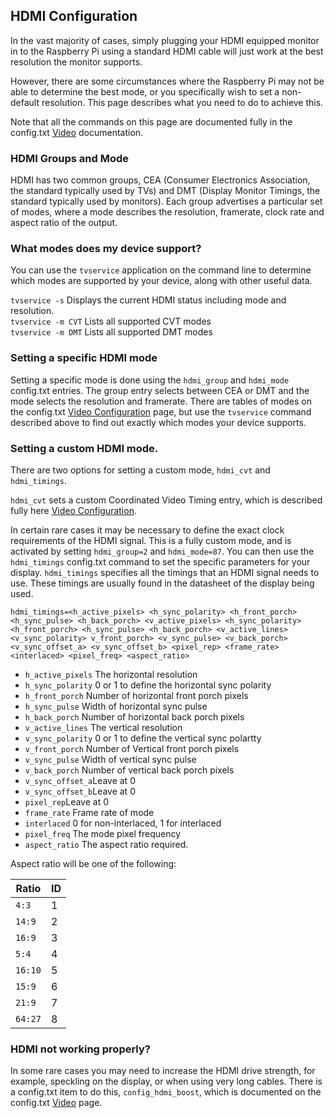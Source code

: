 ## HDMI Configuration

In the vast majority of cases, simply plugging your HDMI equipped monitor in to the Raspberry Pi using a standard HDMI cable will just work at the best resolution the monitor supports.

However, there are some circumstances where the Raspberry Pi may not be able to determine the best mode, or you specifically wish to set a non-default resolution. This page describes what you need to do to achieve this.

Note that all the commands on this page are documented fully in the config.txt [Video](config-txt/video.md) documentation.

### HDMI Groups and Mode 

HDMI has two common groups, CEA (Consumer Electronics Association, the standard typically used by TVs) and DMT (Display Monitor Timings, the standard typically used by monitors). Each group advertises a particular set of modes, where a mode describes the resolution, framerate, clock rate and aspect ratio of the output.

### What modes does my device support?

You can use the `tvservice` application on the command line to determine which modes are supported by your device, along with other useful data.

`tvservice -s` Displays the current HDMI status including mode and resolution.  
`tvservice -m CVT` Lists all supported CVT modes  
`tvservice -m DMT` Lists all supported DMT modes  

### Setting a specific HDMI mode

Setting a specific mode is done using the `hdmi_group` and `hdmi_mode` config.txt entries. The group entry selects between CEA or DMT  and the mode selects the resolution and framerate. There are tables of modes on the config.txt [Video Configuration](config-txt/video.md) page, but use the `tvservice` command described above to find out exactly which modes your device supports.

### Setting a custom HDMI mode.

There are two options for setting a custom mode,  `hdmi_cvt` and `hdmi_timings`. 

`hdmi_cvt` sets a custom Coordinated Video Timing entry, which is described fully here [Video Configuration](config-txt/video.md#Custom%20Mode).

In certain rare cases it may be necessary to define the exact clock requirements of the HDMI signal. This is a fully custom mode, and is activated by setting `hdmi_group=2` and `hdmi_mode=87`. You can then use the `hdmi_timings` config.txt command to set the specific parameters for your display. 
`hdmi_timings` specifies all the timings that an HDMI signal needs to use. These timings are usually found in the datasheet of the display being used.

`hdmi_timings=<h_active_pixels> <h_sync_polarity> <h_front_porch> <h_sync_pulse> <h_back_porch> <v_active_pixels> <h_sync_polarity> <h_front_porch> <h_sync_pulse> <h_back_porch> <v_active_lines> <v_sync_polarity> v_front_porch> <v_sync_pulse> <v_back_porch> <v_sync_offset_a> <v_sync_offset_b> <pixel_rep> <frame_rate> <interlaced> <pixel_freq> <aspect_ratio>`

- `h_active_pixels` The horizontal resolution
- `h_sync_polarity` 0 or 1 to define the horizontal sync polarity
- `h_front_porch` Number of horizontal front porch pixels 
- `h_sync_pulse` Width of horizontal sync pulse
- `h_back_porch` Number of horizontal back porch pixels 
- `v_active_lines` The vertical resolution
- `v_sync_polarity` 0 or 1 to define the vertical sync polartty
- `v_front_porch` Number of Vertical  front porch pixels
- `v_sync_pulse` Width of vertical sync pulse
- `v_back_porch` Number of vertical back porch pixels
- `v_sync_offset_a`Leave at 0
- `v_sync_offset_b`Leave at 0
- `pixel_rep`Leave at 0
- `frame_rate` Frame rate of mode
- `interlaced` 0 for non-interlaced, 1 for interlaced
- `pixel_freq` The mode pixel frequency
- `aspect_ratio` The aspect ratio required.

Aspect ratio will be one of the following:

| Ratio | ID |
|-------|----|
| `4:3` | 1  |  
|`14:9` | 2  |
|`16:9` | 3  |
|`5:4`  | 4  |
|`16:10`| 5  | 
|`15:9` | 6  |
|`21:9` | 7  |
|`64:27`| 8  |

### HDMI not working properly?

In some rare cases you may need to increase the HDMI drive strength, for example, speckling on the display, or when using very long cables. There is a config.txt item to do this, `config_hdmi_boost`, which is documented on the config.txt [Video](config-txt/video.md) page.

